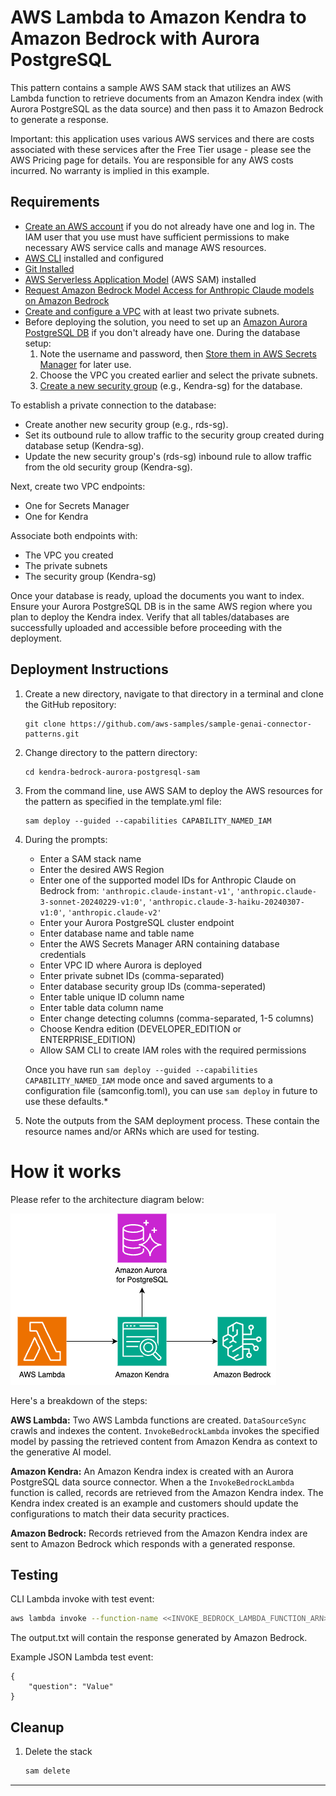 # AWS Lambda to Amazon Kendra to Amazon Bedrock with Aurora PostgreSQL

This pattern contains a sample AWS SAM stack that utilizes an AWS Lambda function to retrieve documents from an Amazon Kendra index (with Aurora PostgreSQL as the data source) and then pass it to Amazon Bedrock to generate a response.

Important: this application uses various AWS services and there are costs associated with these services after the Free Tier usage - please see the AWS Pricing page for details. You are responsible for any AWS costs incurred. No warranty is implied in this example.

## Requirements
* [Create an AWS account](https://portal.aws.amazon.com/gp/aws/developer/registration/index.html) if you do not already have one and log in. The IAM user that you use must have sufficient permissions to make necessary AWS service calls and manage AWS resources.
* [AWS CLI](https://docs.aws.amazon.com/cli/latest/userguide/install-cliv2.html) installed and configured
* [Git Installed](https://git-scm.com/book/en/v2/Getting-Started-Installing-Git)
* [AWS Serverless Application Model](https://docs.aws.amazon.com/serverless-application-model/latest/developerguide/serverless-sam-cli-install.html) (AWS SAM) installed
* [Request Amazon Bedrock Model Access for Anthropic Claude models on Amazon Bedrock](https://docs.aws.amazon.com/bedrock/latest/userguide/model-access.html)
* [Create and configure a VPC](https://docs.aws.amazon.com/vpc/latest/userguide/create-vpc.html) with at least two private subnets.
* Before deploying the solution, you need to set up an [Amazon Aurora PostgreSQL DB](https://docs.aws.amazon.com/AmazonRDS/latest/AuroraUserGuide/Aurora.CreateInstance.html) if you don't already have one.  During the database setup:
    1. Note the username and password, then [Store them in AWS Secrets Manager](https://docs.aws.amazon.com/secretsmanager/latest/userguide/create_secret.html) for later use.
    2. Choose the VPC you created earlier and select the private subnets.
    3. [Create a new security group](https://docs.aws.amazon.com/vpc/latest/userguide/creating-security-groups.html) (e.g., Kendra-sg) for the database.

To establish a private connection to the database:
- Create another new security group (e.g., rds-sg).
- Set its outbound rule to allow traffic to the security group created during database setup (Kendra-sg).
- Update the new security group's (rds-sg) inbound rule to allow traffic from the old security group (Kendra-sg).

Next, create two VPC endpoints:
- One for Secrets Manager
- One for Kendra

Associate both endpoints with:
- The VPC you created
- The private subnets
- The security group (Kendra-sg)

Once your database is ready, upload the documents you want to index. Ensure your Aurora PostgreSQL DB is in the same AWS region where you plan to deploy the Kendra index. Verify that all tables/databases are successfully uploaded and accessible before proceeding with the deployment.


## Deployment Instructions
1. Create a new directory, navigate to that directory in a terminal and clone the GitHub repository:
    ```
    git clone https://github.com/aws-samples/sample-genai-connector-patterns.git
    ```
1. Change directory to the pattern directory:
    ```
    cd kendra-bedrock-aurora-postgresql-sam
    ```
1. From the command line, use AWS SAM to deploy the AWS resources for the pattern as specified in the template.yml file:
    ```
    sam deploy --guided --capabilities CAPABILITY_NAMED_IAM
    ```
1. During the prompts:

    * Enter a SAM stack name
    * Enter the desired AWS Region
    * Enter one of the supported model IDs for Anthropic Claude on Bedrock from: `'anthropic.claude-instant-v1'`, `'anthropic.claude-3-sonnet-20240229-v1:0'`, `'anthropic.claude-3-haiku-20240307-v1:0'`, `'anthropic.claude-v2'`
    * Enter your Aurora PostgreSQL cluster endpoint
    * Enter database name and table name
    * Enter the AWS Secrets Manager ARN containing database credentials
    * Enter VPC ID where Aurora is deployed
    * Enter private subnet IDs (comma-separated)
    * Enter database security group IDs (comma-seperated)
    * Enter table unique ID column name
    * Enter table data column name
    * Enter change detecting columns (comma-separated, 1-5 columns)
    * Choose Kendra edition (DEVELOPER_EDITION or ENTERPRISE_EDITION)
    * Allow SAM CLI to create IAM roles with the required permissions

    Once you have run `sam deploy --guided --capabilities CAPABILITY_NAMED_IAM` mode once and saved arguments to a configuration file (samconfig.toml), you can use `sam deploy` in future to use these defaults.*

1. Note the outputs from the SAM deployment process. These contain the resource names and/or ARNs which are used for testing.

# How it works
Please refer to the architecture diagram below:

![End to End Architecture](images/architecture.png)

Here's a breakdown of the steps:

**AWS Lambda:** Two AWS Lambda functions are created. `DataSourceSync` crawls and indexes the content. `InvokeBedrockLambda` invokes the specified model by passing the retrieved content from Amazon Kendra as context to the generative AI model.

**Amazon Kendra:** An Amazon Kendra index is created with an Aurora PostgreSQL data source connector. When a the `InvokeBedrockLambda` function is called, records are retrieved from the Amazon Kendra index. The Kendra index created is an example and customers should update the configurations to match their data security practices. 

**Amazon Bedrock:** Records retrieved from the Amazon Kendra index are sent to Amazon Bedrock which responds with a generated response.

## Testing

CLI Lambda invoke with test event:

```bash
aws lambda invoke --function-name <<INVOKE_BEDROCK_LAMBDA_FUNCTION_ARN>> --cli-binary-format raw-in-base64-out --payload '{"question": "Value" }' output.txt
```

The output.txt will contain the response generated by Amazon Bedrock.

Example JSON Lambda test event:

```
{
    "question": "Value"
}
```

## Cleanup

1. Delete the stack
    ```bash
    sam delete
    ```
----
<!-- Copyright Amazon.com, Inc. or its affiliates. All Rights Reserved.

SPDX-License-Identifier: MIT-0 -->